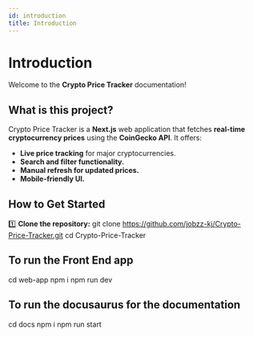 ```yaml
---
id: introduction
title: Introduction
---
```


# Introduction

Welcome to the **Crypto Price Tracker** documentation!

## What is this project?
Crypto Price Tracker is a **Next.js** web application that fetches **real-time cryptocurrency prices** using the **CoinGecko API**. It offers:
- **Live price tracking** for major cryptocurrencies.
- **Search and filter functionality.**
- **Manual refresh for updated prices.**
- **Mobile-friendly UI.**

## How to Get Started
1️⃣ **Clone the repository:**
git clone https://github.com/jobzz-kj/Crypto-Price-Tracker.git
cd Crypto-Price-Tracker

## To run the Front End app
cd web-app
npm i
npm run dev

## To run the docusaurus for the documentation
cd docs
npm i
npm run start

